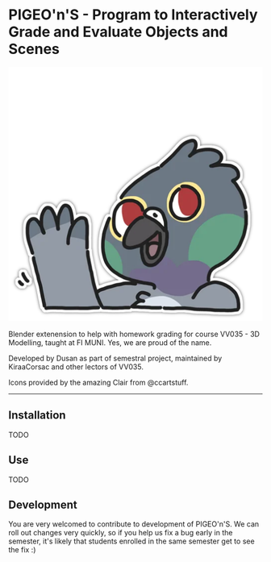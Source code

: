 # PIGEO'n'S - Program to Interactively Grade and Evaluate Objects and Scenes

![hello](imgs/hello.png)

Blender extenension to help with homework grading for course VV035 - 3D Modelling, taught at FI MUNI. Yes, we are proud of the name.

Developed by Dusan as part of semestral project, maintained by KiraaCorsac and other lectors of VV035.

Icons provided by the amazing Clair from @ccartstuff.

---

## Installation
TODO
## Use
TODO
## Development
You are very welcomed to contribute to development of PIGEO'n'S. We can roll out changes very quickly, so if you help us fix a bug early in the semester, it's likely that students enrolled in the same semester get to see the fix :)
